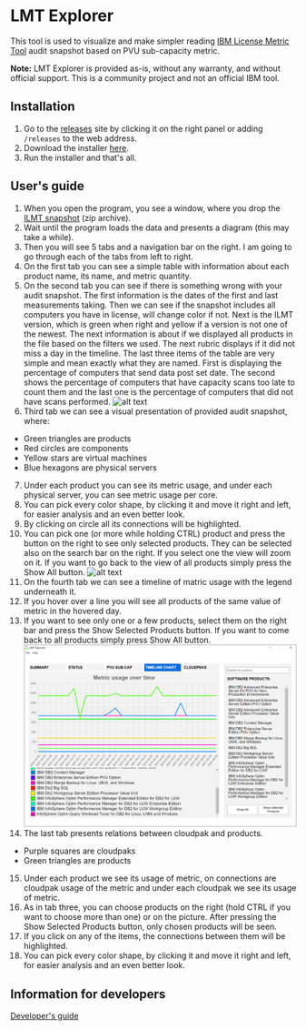 # LMT Explorer

This tool is used to visualize and make simpler reading [IBM License Metric Tool](https://www.ibm.com/docs/en/license-metric-tool) audit snapshot based on PVU sub-capacity metric.

**Note:** LMT Explorer is provided as-is, without any warranty, and without official support. This is a community project and not an official IBM tool.

## Installation

1. Go to the [releases](https://github.com/tstopa/LMT-Explorer/releases) site by clicking it on the right panel or adding `/releases` to the web address.
2. Download the installer [here](https://github.com/tstopa/LMT-Explorer/releases/download/1.0.0/LMT.Explorer-1.0.0.Setup.exe).
3. Run the installer and that's all.

## User's guide

1. When you open the program, you see a window, where you drop the [ILMT snapshot](https://www.ibm.com/docs/en/license-metric-tool?topic=utilization-creating-snapshots-license-metric-auditing-purposes) (zip archive).
2. Wait until the program loads the data and presents a diagram (this may take a while).
3. Then you will see 5 tabs and a navigation bar on the right. I am going to go through each of the tabs from left to right.
4. On the first tab you can see a simple table with information about each product name, its name, and metric quantity.
5. On the second tab you can see if there is something wrong with your audit snapshot. The first information is the dates of the first and last measurements taking. Then we can see if the snapshot includes all computers you have in license, will change color if not. Next is the ILMT version, which is green when right and yellow if a version is not one of the newest. The next information is about if we displayed all products in the file based on the filters we used. The next rubric displays if it did not miss a day in the timeline. The last three items of the table are very simple and mean exactly what they are named. First is displaying the percentage of computers that send data post set date. The second shows the percentage of computers that have capacity scans too late to count them and the last one is the percentage of computers that did not have scans performed.
   ![alt text](https://github.com/tstopa/LMT-Explorer/tree/feature/read-me/screen-shots/Status.PNG)
6. Third tab we can see a visual presentation of provided audit snapshot, where:

-   Green triangles are products
-   Red circles are components
-   Yellow stars are virtual machines
-   Blue hexagons are physical servers

7. Under each product you can see its metric usage, and under each physical server, you can see metric usage per core.
8. You can pick every color shape, by clicking it and move it right and left, for easier analysis and an even better look.
9. By clicking on circle all its connections will be highlighted.
10. You can pick one (or more while holding CTRL) product and press the button on the right to see only selected products. They can be selected also on the search bar on the right. If you select one the view will zoom on it. If you want to go back to the view of all products simply press the Show All button.
    ![alt text](https://github.com/tstopa/LMT-Explorer/tree/feature/read-me/screen-shots/Diagram.PNG)
11. On the fourth tab we can see a timeline of matric usage with the legend underneath it.
12. If you hover over a line you will see all products of the same value of metric in the hovered day.
13. If you want to see only one or a few products, select them on the right bar and press the Show Selected Products button. If you want to come back to all products simply press Show All button.
    ![alt text](./screen-shots/Timeline.PNG)
14. The last tab presents relations between cloudpak and products.

-   Purple squares are cloudpaks
-   Green triangles are products

15. Under each product we see its usage of metric, on connections are cloudpak usage of the metric and under each cloudpak we see its usage of metric.
16. As in tab three, you can choose products on the right (hold CTRL if you want to choose more than one) or on the picture. After pressing the Show Selected Products button, only chosen products will be seen.
17. If you click on any of the items, the connections between them will be highlighted.
18. You can pick every color shape, by clicking it and move it right and left, for easier analysis and an even better look.

## Information for developers

[Developer's guide](./DEVELOPER.md)
